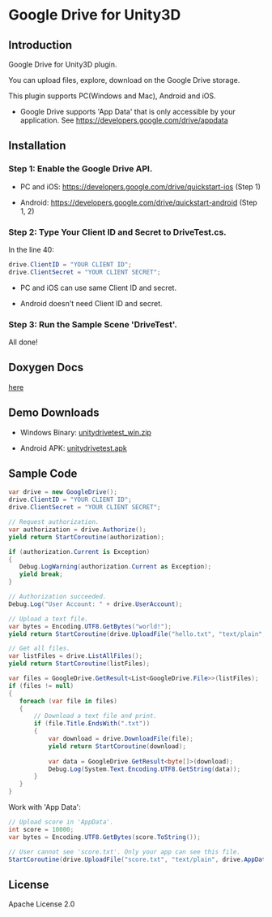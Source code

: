 Google Drive for Unity3D
========================

Introduction
------------

Google Drive for Unity3D plugin.

You can upload files, explore, download on the Google Drive storage.

This plugin supports PC(Windows and Mac), Android and iOS.

* Google Drive supports 'App Data' that is only accessible by your application. 
See <https://developers.google.com/drive/appdata>

Installation
------------

### Step 1: Enable the Google Drive API.

* PC and iOS: <https://developers.google.com/drive/quickstart-ios> (Step 1)

* Android: <https://developers.google.com/drive/quickstart-android> (Step 1, 2)

### Step 2: Type Your Client ID and Secret to DriveTest.cs.

In the line 40: 

```c#
drive.ClientID = "YOUR CLIENT ID";
drive.ClientSecret = "YOUR CLIENT SECRET";
```

* PC and iOS can use same Client ID and secret.

* Android doesn't need Client ID and secret.

### Step 3: Run the Sample Scene 'DriveTest'.

All done!

Doxygen Docs
------------

[here](http://midworld.github.io/unity-googledrive/)

Demo Downloads
--------------

* Windows Binary: [unitydrivetest_win.zip](http://midworld.github.io/unity-googledrive/unitydrivetest_win.zip)

* Android APK: [unitydrivetest.apk](http://midworld.github.io/unity-googledrive/unitydrivetest.apk)

Sample Code
-----------

```c#
var drive = new GoogleDrive();
drive.ClientID = "YOUR CLIENT ID";
drive.ClientSecret = "YOUR CLIENT SECRET";

// Request authorization.
var authorization = drive.Authorize();
yield return StartCoroutine(authorization);

if (authorization.Current is Exception)
{
   Debug.LogWarning(authorization.Current as Exception);
   yield break;
}

// Authorization succeeded.
Debug.Log("User Account: " + drive.UserAccount);

// Upload a text file.
var bytes = Encoding.UTF8.GetBytes("world!");
yield return StartCoroutine(drive.UploadFile("hello.txt", "text/plain", bytes));

// Get all files.
var listFiles = drive.ListAllFiles();
yield return StartCoroutine(listFiles);

var files = GoogleDrive.GetResult<List<GoogleDrive.File>>(listFiles);
if (files != null)
{
   foreach (var file in files)
   {
       // Download a text file and print.
       if (file.Title.EndsWith(".txt"))
       {
           var download = drive.DownloadFile(file);
           yield return StartCoroutine(download);
           
           var data = GoogleDrive.GetResult<byte[]>(download);
           Debug.Log(System.Text.Encoding.UTF8.GetString(data));
       }
   }
}
```

Work with 'App Data':

```c#
// Upload score in 'AppData'.
int score = 10000;
var bytes = Encoding.UTF8.GetBytes(score.ToString());

// User cannot see 'score.txt'. Only your app can see this file.
StartCoroutine(drive.UploadFile("score.txt", "text/plain", drive.AppData, bytes));
```

License
-------

Apache License 2.0
